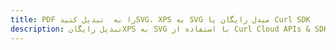 ---title: PDF را به  تبدیل کنیدSVG، XPS به SVG مبدل رایگان یا Curl SDKdescription: تبدیل رایگانXPS به SVG با استفاده از Curl Cloud APIs & SDK همچنین اسناد PDF را در Cloud ایجاد، ویرایش و رندر کنید.---